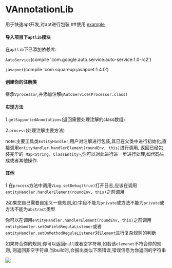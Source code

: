 # VAnnotationLib

用于快速apt开发,对apt进行包装
##使用
[example](myProccessor/src/main/java/com/example/Myprocessor.java)

#### 导入项目下```aptlib```模块

在```aptlib```下已添加依赖库:

```AutoService```(compile 'com.google.auto.service:auto-service:1.0-rc2')

```javapoet```(compile 'com.squareup:javapoet:1.4.0')

#### 创建你的注解类

继承```Vprocessor```,并添加注解```@AutoService(Processor.class)```

#### 实现方法
1.```getSupportedAnnotations```(返回需要处理注解的class数组)

2.```process```(处理注解主要方法)

note:主要工具类```EntityHandler```,用户对注解进行包装,其已在父类中进行初始化,直接调用```entityHandler.handlerElement(roundEnv, this)```进行调用,
返回已经包装完毕的``` Map<String, ClassEntity>```,你可以对此进行进一步进行处理,如代码生成或者其他操作.

#### 其他
1.在```process```方法中调用```VLog.setDebug(true)```打开日志,应该在调用```entityHandler.handlerElement(roundEnv, this)```之前调用

2如果您自己需要自定义一些规则,如:字段不能为```private```或方法不能为```private```或方法不能为```abstract```类型

你可以在调用```entityHandler.handlerElement(roundEnv, this)```之前调用```entityHandler.setOnFieldRegulaListener```或者```entityHandler.setOnMethodRegulaListener```对```Element```进行复杂规则的判断

如果符合你的规则,你可以返回```null```或者空字符串,如若该```elemenet```不符合你的规则,
则返回非空字符串,当build时,会报出类似下面错误,错误信息为你返回的字符串

![](https://github.com/Vinctor/VAnnotationLib/blob/master/pic/error.png)
